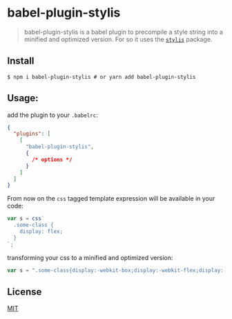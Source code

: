 # babel-plugin-stylis

> babel-plugin-stylis is a babel plugin to precompile a style string into a minified and optimized version. For so it uses the [`stylis`](https://github.com/thysultan/stylis.js) package.

## Install

```shell
$ npm i babel-plugin-stylis # or yarn add babel-plugin-stylis
```

## Usage:

add the plugin to your `.babelrc`:

```json
{
  "plugins": [
    [
      "babel-plugin-stylis",
      {
        /* options */
      }
    ]
  ]
}
```

From now on the `css` tagged template expression will be available in your code:

```js
var s = css`
  .some-class {
    display: flex;
  }
`;
```

transforming your css to a minified and optimized version:

```js
var s = ".some-class{display:-webkit-box;display:-webkit-flex;display:-ms-flexbox;display:flex}";
```

## License

[MIT](https://github.com/malbernaz/babel-plugin-stylis/blob/master/LICENSE)
